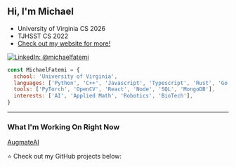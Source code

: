 ## Hi, I'm Michael

- University of Virginia CS 2026
- TJHSST CS 2022
- [Check out my website for more!](https://michaelfatemi.com/)

[![LinkedIn: @michaelfatemi](https://img.shields.io/badge/-michaelfatemi-blue?style=flat-square&logo=LinkedIn&logoColor=white&link=https://www.linkedin.com/in/michaelfatemi/)](https://www.linkedin.com/in/michaelfatemi/)

```javascript
const MichaelFatemi = {
  school: 'University of Virginia',
  languages: ['Python', 'C++', 'Javascript', 'Typescript', 'Rust', 'Go'],
  tools: ['PyTorch', 'OpenCV', 'React', 'Node', 'SQL', 'MongoDB'],
  interests: ['AI', 'Applied Math', 'Robotics', 'BioTech'],
}
```

---

<!-- ## ![My GitHub Stats](https://github-readme-stats.vercel.app/api?username=myfatemi04&hide=issues&show_icons=true&count_private=true) -->

### What I'm Working On Right Now

[AugmateAI](https://augmateai.michaelfatemi.com/)

⭐️ Check out my GitHub projects below:
